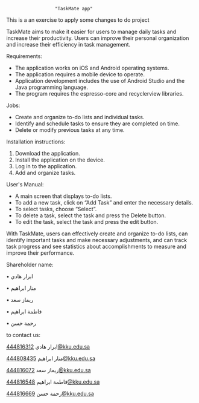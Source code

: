                       "TaskMate app"
This is a an exercise to apply some changes to do project

TaskMate aims to make it easier for users to manage daily tasks and increase their productivity. Users can improve their personal organization and increase their efficiency in task management.

Requirements:
- The application works on iOS and Android operating systems.
- The application requires a mobile device to operate.
- Application development includes the use of Android Studio and the Java programming language.
- The program requires the espresso-core and recyclerview libraries.

Jobs:
- Create and organize to-do lists and individual tasks.
- Identify and schedule tasks to ensure they are completed on time.
- Delete or modify previous tasks at any time.

Installation instructions:
1. Download the application.
2. Install the application on the device.
3. Log in to the application.
4. Add and organize tasks.

User's Manual:
- A main screen that displays to-do lists.
- To add a new task, click on “Add Task” and enter the necessary details.
- To select tasks, choose “Select”.
- To delete a task, select the task and press the Delete button.
- To edit the task, select the task and press the edit button.

With TaskMate, users can effectively create and organize to-do lists, can identify important tasks and make necessary adjustments, and can track task progress and see statistics about accomplishments to measure and improve their performance.

Shareholder name:

•	ابرار هادي 

•	منار ابراهيم

•	ريماز سعد

•	فاطمة ابراهيم

•	رحمة حسن

to contact us:

ابرار هادي 
444816312@kku.edu.sa

منار ابراهيم
‏444808435@kku.edu.sa


ريماز سعد
444816072@kku.edu.sa

فاطمة ابراهيم
‏444816548@kku.edu.sa

رحمة حسن
‏444816669@kku.edu.sa



